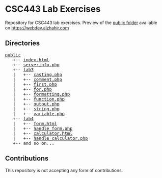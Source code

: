 # CSC443 Lab Exercises
Repository for CSC443 lab exercises. Preview of the [public folder](public/) available on https://webdev.alzhahir.com

## Directories
<pre>
<a href="public/">public</a>
&nbsp;&nbsp;&nbsp;+-- <a href="https://webdev.alzhahir.com/">index.html</a>
&nbsp;&nbsp;&nbsp;+-- <a href="https://webdev.alzhahir.com/serverinfo.php">serverinfo.php</a>
&nbsp;&nbsp;&nbsp;+-- <a href="https://webdev.alzhahir.com/lab3">lab3</a>
&nbsp;&nbsp;&nbsp;|&nbsp;&nbsp;&nbsp;+-- <a href="https://webdev.alzhahir.com/lab3/casting.php">casting.php</a>
&nbsp;&nbsp;&nbsp;|&nbsp;&nbsp;&nbsp;+-- <a href="https://webdev.alzhahir.com/lab3/comment.php">comment.php</a>
&nbsp;&nbsp;&nbsp;|&nbsp;&nbsp;&nbsp;+-- <a href="https://webdev.alzhahir.com/lab3/first.php">first.php</a>
&nbsp;&nbsp;&nbsp;|&nbsp;&nbsp;&nbsp;+-- <a href="https://webdev.alzhahir.com/lab3/for.php">for.php</a>
&nbsp;&nbsp;&nbsp;|&nbsp;&nbsp;&nbsp;+-- <a href="https://webdev.alzhahir.com/lab3/formatting.php">formatting.php</a>
&nbsp;&nbsp;&nbsp;|&nbsp;&nbsp;&nbsp;+-- <a href="https://webdev.alzhahir.com/lab3/function.php">function.php</a>
&nbsp;&nbsp;&nbsp;|&nbsp;&nbsp;&nbsp;+-- <a href="https://webdev.alzhahir.com/lab3/output.php">output.php</a>
&nbsp;&nbsp;&nbsp;|&nbsp;&nbsp;&nbsp;+-- <a href="https://webdev.alzhahir.com/lab3/string.php">string.php</a>
&nbsp;&nbsp;&nbsp;|&nbsp;&nbsp;&nbsp;+-- <a href="https://webdev.alzhahir.com/lab3/variable.php">variable.php</a>
&nbsp;&nbsp;&nbsp;+-- <a href="https://webdev.alzhahir.com/lab4">lab4</a>
&nbsp;&nbsp;&nbsp;|&nbsp;&nbsp;&nbsp;+-- <a href="https://webdev.alzhahir.com/lab4/form.html">form.html</a>
&nbsp;&nbsp;&nbsp;|&nbsp;&nbsp;&nbsp;+-- <a href="https://webdev.alzhahir.com/lab4/handle_form.php">handle_form.php</a>
&nbsp;&nbsp;&nbsp;|&nbsp;&nbsp;&nbsp;+-- <a href="https://webdev.alzhahir.com/lab4/calculator.html">calculator.html</a>
&nbsp;&nbsp;&nbsp;|&nbsp;&nbsp;&nbsp;+-- <a href="https://webdev.alzhahir.com/lab4/handle_calculator.php">handle_calculator.php</a>
&nbsp;&nbsp;&nbsp;+-- and so on...
</pre>


## Contributions
This repository is not accepting any form of contributions.